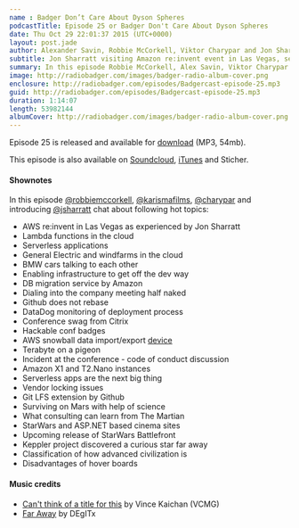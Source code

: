 ```yaml
---
name : Badger Don’t Care About Dyson Spheres
podcastTitle: Episode 25 or Badger Don't Care About Dyson Spheres
date: Thu Oct 29 22:01:37 2015 (UTC+0000)
layout: post.jade
author: Alexander Savin, Robbie McCorkell, Viktor Charypar and Jon Sharratt
subtitle: Jon Sharratt visiting Amazon re:invent event in Las Vegas, serverless apps, conference swag, snowballs, surviving on Mars, StarWars and ASP.NET based cinema sites, discovery of a curious star by Keppler project, and how advanced our civilization is on a global scale.
summary: In this episode Robbie McCorkell, Alex Savin, Viktor Charypar and our very special guest Jon Sharratt talk about Amazon re:invent event in Las Vegas, serverless apps, conference swag, snowballs, surviving on Mars, StarWars and ASP.NET based cinema sites, discovery of a curious star by Keppler project, and how advanced our civilization is on a global scale. For full shownotes and links check our website http://www.radiobadger.com
image: http://radiobadger.com/images/badger-radio-album-cover.png
enclosure: http://radiobadger.com/episodes/Badgercast-episode-25.mp3
guid: http://radiobadger.com/episodes/Badgercast-episode-25.mp3
duration: 1:14:07
length: 53982144
albumCover: http://radiobadger.com/images/badger-radio-album-cover.png
---
```


Episode 25 is released and available for [download](http://radiobadger.com/episodes/Badgercast-episode-25.mp3) (MP3, 54mb).

This episode is also available on [Soundcloud](https://soundcloud.com/karismafilms/radio-badger-episode-25), [iTunes](https://itunes.apple.com/gb/podcast/radio-badger-tech-podcast/id918884643?mt=2) and Sticher.

#### Shownotes

In this episode [@robbiemccorkell](https://twitter.com/robbiemccorkell), [@karismafilms](https://twitter.com/karismafilms), [@charypar](https://twitter.com/charypar) and introducing [@jsharratt](https://twitter.com/jsharratt) chat about following hot topics:

* AWS re:invent in Las Vegas as experienced by Jon Sharratt
* Lambda functions in the cloud
* Serverless applications
* General Electric and windfarms in the cloud
* BMW cars talking to each other
* Enabling infrastructure to get off the dev way
* DB migration service by Amazon
* Dialing into the company meeting half naked
* Github does not rebase
* DataDog monitoring of deployment process
* Conference swag from Citrix
* Hackable conf badges
* AWS snowball data import/export [device](https://aws.amazon.com/importexport/)
* Terabyte on a pigeon
* Incident at the conference - code of conduct discussion
* Amazon X1 and T2.Nano instances
* Serverless apps are the next big thing
* Vendor locking issues
* Git LFS extension by Github
* Surviving on Mars with help of science
* What consulting can learn from The Martian
* StarWars and ASP.NET based cinema sites
* Upcoming release of StarWars Battlefront
* Keppler project discovered a curious star far away
* Classification of how advanced civilization is
* Disadvantages of hover boards

#### Music credits

* [Can't think of a title for this](https://soundcloud.com/vincmg/cant-think-of-a-title-for-this) by Vince Kaichan (VCMG)
* [Far Away](https://soundcloud.com/degitx/far-away-1) by DEgITx
